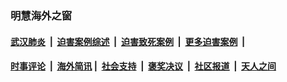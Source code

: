 
### 明慧海外之窗

####  [武汉肺炎](indexes/365.md?t=03101400) &nbsp;|&nbsp;  [迫害案例综述](indexes/328.md?t=03101400) &nbsp;|&nbsp; [迫害致死案例](indexes/277.md?t=03101400)  &nbsp;|&nbsp; [更多迫害案例](indexes/81.md?t=03101400)  &nbsp;|&nbsp; 
####  [时事评论](indexes/19.md?t=03101400) &nbsp;|&nbsp; [海外简讯](indexes/245.md?t=03101400)&nbsp;|&nbsp;  [社会支持](indexes/140.md?t=03101400) &nbsp;|&nbsp; [褒奖决议](indexes/282.md?t=03101400) &nbsp;|&nbsp; [社区报道](indexes/91.md?t=03101400)  &nbsp;|&nbsp; [天人之间](indexes/78.md?t=03101400) 

